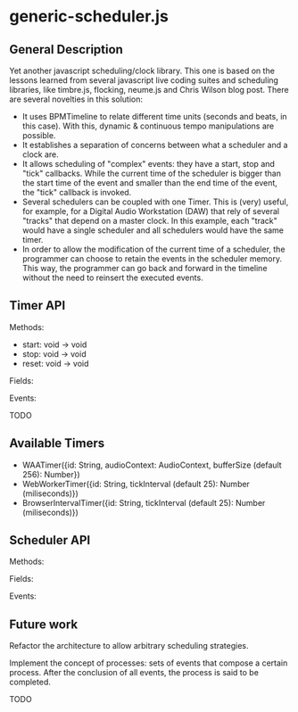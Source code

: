 # generic-scheduler.js

## General Description
Yet another javascript scheduling/clock library. This one is based on the lessons learned from several javascript live coding suites and scheduling libraries, like timbre.js, flocking, neume.js and Chris Wilson blog post. There are several novelties in this solution:
* It uses BPMTimeline to relate different time units (seconds and beats, in this case). With this, dynamic & continuous tempo manipulations are possible.
* It establishes a separation of concerns between what a scheduler and a clock are. 
* It allows scheduling of "complex" events: they have a start, stop and "tick" callbacks. While the current time of the scheduler is bigger than the start time of the event and smaller than the end time of the event, the "tick" callback is invoked.
* Several schedulers can be coupled with one Timer. This is (very) useful, for example, for a Digital Audio Workstation (DAW) that rely of several "tracks" that depend on a master clock. In this example, each "track" would have a single scheduler and all schedulers would have the same timer.
* In order to allow the modification of the current time of a scheduler, the programmer can choose to retain the events in the scheduler memory. This way, the programmer can go back and forward in the timeline without the need to reinsert the executed events.


Timer API
---------

Methods: 
* start: void -> void
* stop: void -> void
* reset: void -> void

Fields:

Events:

TODO

## Available Timers

* WAATimer({id: String, audioContext: AudioContext, bufferSize (default 256): Number})
* WebWorkerTimer({id: String, tickInterval (default 25): Number (miliseconds)})
* BrowserIntervalTimer({id: String, tickInterval (default 25): Number (miliseconds)})

## Scheduler API


Methods:

Fields:

Events:

## Future work

Refactor the architecture to allow arbitrary scheduling strategies.

Implement the concept of processes: sets of events that compose a certain process. After the conclusion of all events, the process is said to be completed.

TODO
